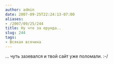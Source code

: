 ```yaml
---
author: admin
date: 2007-09-25T22:24:13-07:00
aliases:
- /2007/09/25/244
title: Ну что за ерунда..
slug: 244
tags:
- Всякая всячина
---
```


... чуть зазевался и твой сайт уже поломали. :-/

